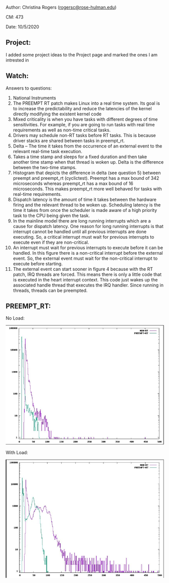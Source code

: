 Author: Christina Rogers (rogersc@rose-hulman.edu)

CM: 473

Date: 10/5/2020

## Project: ##
I added some project ideas to the Project page and marked the ones I am intrested in

## Watch: ##
Answers to questions:
1.  National Instruments
2.	The PREEMPT RT patch makes Linux into a real time system. Its goal is to increase the predictability and reduce the latencies of the kernel directly modifying the existent kernel code
3.	Mixed criticality is when you have tasks with different degrees of time sensitivities. For example, if you are going to run tasks with real time requirements as well as non-time critical tasks.
4.	Drivers may schedule non-RT tasks before RT tasks. This is because driver stacks are shared between tasks in preempt_rt.
5.	Delta – The time it takes from the occurrence of an external event to the relevant real-time task execution.
6.	Takes a time stamp and sleeps for a fixed duration and then take another time stamp when that thread is woken up. Delta is the difference between the two-time stamps.
7.	Histogram that depicts the difference in delta (see question 5) between preempt and preempt_rt (cyclictest). Preempt has a max bound of 342 microseconds whereas preempt_rt has a max bound of 16 microseconds. This makes preempt_rt more well behaved for tasks with real-time requirements.
8.	Dispatch latency is the amount of time it takes between the hardware firing and the relevant thread to be woken up. Scheduling latency is the time it takes from once the scheduler is made aware of a high priority task to the CPU being given the task.
9.	In the mainline model there are long running interrupts which are a cause for dispatch latency. One reason for long running interrupts is that interrupt cannot be handled until all previous interrupts are done executing. So, a critical interrupt must wait for previous interrupts to execute even if they are non-critical.
10.	An interrupt must wait for previous interrupts to execute before it can be handled. In this figure there is a non-critical interrupt before the external event. So, the external event must wait for the non-critical interrupt to execute before starting.
11.	The external event can start sooner in figure 4 because with the RT patch, IRQ threads are forced. This means there is only a little code that is executed in the heart interrupt context. This code just wakes up the associated handle thread that executes the IRQ handler. Since running in threads, threads can be preempted.

## PREEMPT_RT: ##

No Load:

![alt text](https://github.com/rogers3/ECE434/blob/master/hw06/ResponseTimeNoLoad.JPG)


With Load:

![alt text](https://github.com/rogers3/ECE434/blob/master/hw06/ResponseTimeWithLoad.JPG)
